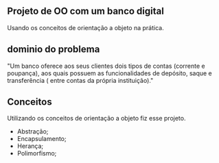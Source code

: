 ## Projeto de OO com um banco digital

Usando os conceitos de orientação a objeto na prática.

## dominio do problema

"Um banco oferece aos seus clientes dois tipos de contas (corrente e poupança), aos quais possuem as funcionalidades de depósito, saque e transferência ( entre contas da própria instituição)."


## Conceitos

Utilizando os conceitos de orientação a objeto fiz esse projeto.

- Abstração;
- Encapsulamento;
- Herança;
- Polimorfismo;
